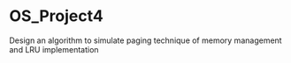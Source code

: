 # OS_Project4
Design an algorithm to simulate paging technique of memory management and LRU implementation
